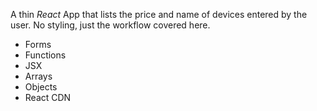 A thin *React* App that lists the price and name of devices entered by the user. No styling, just the workflow covered here.

- Forms
- Functions
- JSX
- Arrays
- Objects
- React CDN
